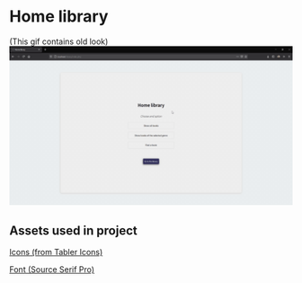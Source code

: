 # Home library
(This gif contains old look)
![HomeLibraryTeaser](https://raw.githubusercontent.com/mpn01/home-library/master/README/videos/home-library-teaser.gif)

## Assets used in project
[Icons (from Tabler Icons)](https://tablericons.com/)

[Font (Source Serif Pro)](https://fonts.google.com/specimen/Source+Serif+Pro)

